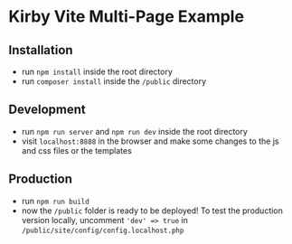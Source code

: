 # Kirby Vite Multi-Page Example

## Installation

- run `npm install` inside the root directory
- run `composer install` inside the `/public` directory

## Development

- run `npm run server` and `npm run dev` inside the root directory
- visit `localhost:8888` in the browser and make some changes to the js and css files or the templates

## Production

- run `npm run build`
- now the `/public` folder is ready to be deployed! To test the production version
  locally, uncomment `'dev' => true` in `/public/site/config/config.localhost.php`
